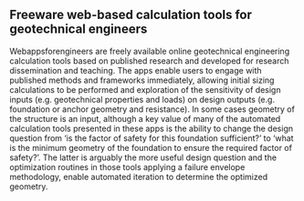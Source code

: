 
## Freeware web-based calculation tools for geotechnical engineers

Webappsforengineers are freely available online geotechnical engineering calculation tools based on published research 
and developed for research dissemination and teaching. The apps enable users to engage with published methods and 
frameworks immediately, allowing initial sizing calculations to be performed and exploration of the sensitivity of 
design inputs (e.g. geotechnical properties and loads) on design outputs (e.g. foundation or anchor geometry and 
resistance). In some cases geometry of the structure is an input, although a key value of many of the automated 
calculation tools presented in these apps is the ability to change the design question from ‘is the factor of safety for
this foundation sufficient?’ to ‘what is the minimum geometry of the foundation to ensure the required factor of 
safety?’. The latter is arguably the more useful design question and the optimization routines in those tools applying a
failure envelope methodology, enable automated iteration to determine the optimized geometry.
